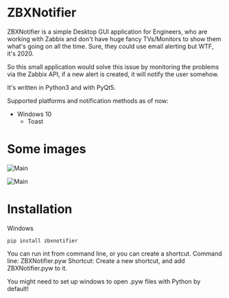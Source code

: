 ZBXNotifier
============

ZBXNotifier is a simple Desktop GUI application for Engineers, who are working with Zabbix and don't have huge fancy
TVs/Monitors to show them what's going on all the time. Sure, they could use email alerting but WTF, it's 2020.

So this small application would solve this issue by monitoring the problems via the Zabbix API, if a new alert is 
created, it will notify the user somehow.

It's written in Python3 and with PyQt5.

Supported platforms and notification methods as of now:
* Windows 10
  * Toast


Some images
===========

![Main](https://github.com/inframates/zbxnotifier/documentation/image1.png)

![Main](https://github.com/inframates/zbxnotifier/documentation/settings.png)

Installation
============
Windows

```
pip install zbxnotifier
```

You can run int from command line, or you can create a shortcut.
Command line: ZBXNotifier.pyw
Shortcut: Create a new shortcut, and add ZBXNotifier.pyw to it.

You might need to set up windows to open .pyw files with Python by default!


